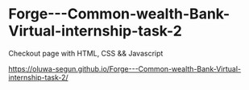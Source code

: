 # Forge---Common-wealth-Bank-Virtual-internship-task-2
Checkout page with HTML, CSS &amp;&amp; Javascript

https://oluwa-segun.github.io/Forge---Common-wealth-Bank-Virtual-internship-task-2/
